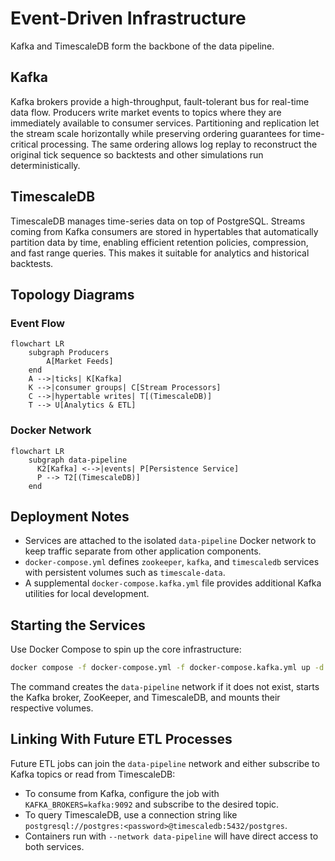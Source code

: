 # Event-Driven Infrastructure

Kafka and TimescaleDB form the backbone of the data pipeline.

## Kafka
Kafka brokers provide a high-throughput, fault-tolerant bus for real-time data flow. Producers write market events to topics where they are immediately available to consumer services. Partitioning and replication let the stream scale horizontally while preserving ordering guarantees for time-critical processing. The same ordering allows log replay to reconstruct the original tick sequence so backtests and other simulations run deterministically.

## TimescaleDB
TimescaleDB manages time-series data on top of PostgreSQL. Streams coming from Kafka consumers are stored in hypertables that automatically partition data by time, enabling efficient retention policies, compression, and fast range queries. This makes it suitable for analytics and historical backtests.

## Topology Diagrams

### Event Flow
```mermaid
flowchart LR
    subgraph Producers
        A[Market Feeds]
    end
    A -->|ticks| K[Kafka]
    K -->|consumer groups| C[Stream Processors]
    C -->|hypertable writes| T[(TimescaleDB)]
    T --> U[Analytics & ETL]
```

### Docker Network
```mermaid
flowchart LR
    subgraph data-pipeline
      K2[Kafka] <-->|events| P[Persistence Service]
      P --> T2[(TimescaleDB)]
    end
```

## Deployment Notes
- Services are attached to the isolated `data-pipeline` Docker network to keep traffic separate from other application components.
- `docker-compose.yml` defines `zookeeper`, `kafka`, and `timescaledb` services with persistent volumes such as `timescale-data`.
- A supplemental `docker-compose.kafka.yml` file provides additional Kafka utilities for local development.

## Starting the Services
Use Docker Compose to spin up the core infrastructure:

```bash
docker compose -f docker-compose.yml -f docker-compose.kafka.yml up -d kafka timescaledb
```

The command creates the `data-pipeline` network if it does not exist, starts the Kafka broker, ZooKeeper, and TimescaleDB, and mounts their respective volumes.

## Linking With Future ETL Processes
Future ETL jobs can join the `data-pipeline` network and either subscribe to Kafka topics or read from TimescaleDB:

- To consume from Kafka, configure the job with `KAFKA_BROKERS=kafka:9092` and subscribe to the desired topic.
- To query TimescaleDB, use a connection string like `postgresql://postgres:<password>@timescaledb:5432/postgres`.
- Containers run with `--network data-pipeline` will have direct access to both services.

